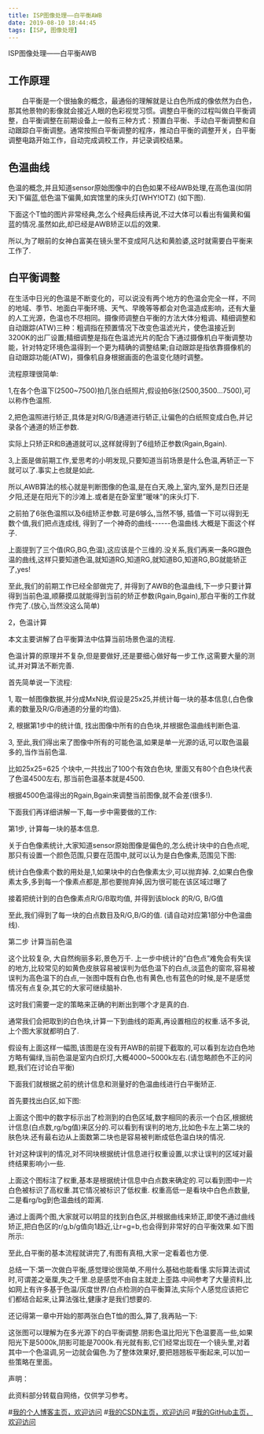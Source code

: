```yaml
---
title: ISP图像处理——白平衡AWB
date: 2019-08-10 18:44:45
tags: [ISP, 图像处理]
---
```


ISP图像处理——白平衡AWB
<!--more-->

## 工作原理
　　白平衡是一个很抽象的概念，最通俗的理解就是让白色所成的像依然为白色，那其他景物的影像就会接近人眼的色彩视觉习惯。调整白平衡的过程叫做白平衡调整，白平衡调整在前期设备上一般有三种方式：预置白平衡、手动白平衡调整和自动跟踪白平衡调整。通常按照白平衡调整的程序，推动白平衡的调整开关，白平衡调整电路开始工作，自动完成调校工作，并记录调校结果。

## 色温曲线

色温的概念,并且知道sensor原始图像中的白色如果不经AWB处理,在高色温(如阴天)下偏蓝,低色温下偏黄,如宾馆里的床头灯(WHY!OTZ) (如下图).

 
下面这个T恤的图片非常经典,怎么个经典后续再说,不过大体可以看出有偏黄和偏蓝的情况.虽然如此,却已经是AWB矫正以后的效果.

 

所以,为了眼前的女神白富美在镜头里不变成阿凡达和黄脸婆,这时就需要白平衡来工作了.

## 白平衡调整
在生活中日光的色温是不断变化的，可以说没有两个地方的色温会完全一样，不同的地域、季节、地面白平衡环境、天气、早晚等等都会对色温造成影响，还有大量的人工光源，色温也不尽相同。摄像师调整白平衡的方法大体分粗调、精细调整和自动跟踪(ATW)三种：粗调指在预置情况下改变色温滤光片，使色温接近到3200K的出厂设置;精细调整是指在色温滤光片的配合下通过摄像机白平衡调整功能，针对特定环境色温得到一个更为精确的调整结果;自动跟踪是指依靠摄像机的自动跟踪功能(ATW)，摄像机自身根据画面的色温变化随时调整。
 

流程原理很简单:

1,在各个色温下(2500~7500)拍几张白纸照片,假设拍6张(2500,3500…7500),可以称作色温照.

2,把色温照进行矫正,具体是对R/G/B通道进行轿正,让偏色的白纸照变成白色,并记录各个通道的矫正参数.

   实际上只矫正R和B通道就可以,这样就得到了6组矫正参数(Rgain,Bgain).

3,上面是做前期工作,爱思考的小明发现,只要知道当前场景是什么色温,再轿正一下就可以了.事实上也就是如此.

 

所以,AWB算法的核心就是判断图像的色温,是在白天,晚上,室内,室外,是烈日还是夕阳,还是在阳光下的沙滩上.或者是在卧室里”暖味”的床头灯下.

 

之前拍了6张色温照以及6组矫正参数.可是6够么,当然不够, 插值一下可以得到无数个值,我们把点连成线, 得到了一个神奇的曲线------色温曲线.大概是下面这个样子.

 

上面提到了三个值(RG,BG,色温),这应该是个三维的.没关系,我们再来一条RG跟色温的曲线,这样只要知道色温,就知道RG,知道RG,就知道BG,知道RG,BG就能轿正了,yes!

 

至此,我们的前期工作已经全部做完了, 并得到了AWB的色温曲线,下一步只要计算得到当前色温,顺藤摸瓜就能得到当前的矫正参数(Rgain,Bgain),那白平衡的工作就作完了.(放心,当然没这么简单)

2，色温计算

本文主要讲解了白平衡算法中估算当前场景色温的流程.

色温计算的原理并不复杂,但是要做好,还是要细心做好每一步工作,这需要大量的测试,并对算法不断完善.

 

首先简单说一下流程:

1, 取一帧图像数据,并分成MxN块,假设是25x25,并统计每一块的基本信息(,白色像素的数量及R/G/B通道的分量的均值).



2, 根据第1步中的统计值, 找出图像中所有的白色块,并根据色温曲线判断色温.

3, 至此,我们得出来了图像中所有的可能色温,如果是单一光源的话,可以取色温最多的,当作当前色温.

   比如25x25=625 个块中,一共找出了100个有效白色块, 里面又有80个白色块代表了色温4500左右, 那当前色温基本就是4500.

   根据4500色温得出的Rgain,Bgain来调整当前图像,就不会差(很多!).



下面我们再详细讲解一下,每一步中需要做的工作:

第1步, 计算每一块的基本信息.

  

   关于白色像素统计,大家知道sensor原始图像是偏色的,怎么统计块中的白色点呢,那只有设置一个颜色范围,只要在范围中,就可以认为是白色像素,范围见下图:



统计白色像素个数的用处是,1,如果块中的白色像素太少,可以抛弃掉. 2,如果白色像素太多,多到每一个像素点都是,那也要抛弃掉,因为很可能在该区域过曝了

   接着把统计到的白色像素点R/G/B取均值, 并得到该block 的R/G,  B/G值

   至此,我们得到了每一块的白点数目及R/G,B/G的值. (请自动对应第1部分中色温曲线).

 

第二步 计算当前色温

   这个比较复杂, 大自然绚丽多彩,景色万千. 上一步中统计的”白色点”难免会有失误的地方,比较常见的如黄色皮肤容易被误判为低色温下的白点,淡蓝色的窗帘,容易被误判为高色温下的白点,一张图中既有白色,也有黄色,也有蓝色的时候,是不是感觉情况有点复杂,其它的大家可继续脑补.

   这时我们需要一定的策略来正确的判断出到哪个才是真的白.

   通常我们会把取到的白色块,计算一下到曲线的距离,再设置相应的权重.话不多说,上个图大家就都明白了.



假设有上面这样一幅图,该图是在没有开AWB的前提下截取的,可以看到左边白色地方略有偏绿,当前色温是室内白炽灯,大概4000~5000k左右.(请忽略颜色不正的问题,我们在讨论白平衡)

下面我们就根据之前的统计信息和测量好的色温曲线进行白平衡矫正.

首先要找出白区,如下图:



上面这个图中的数字标示出了检测到的白色区域,数字相同的表示一个白区,根据统计信息(白点数,rg/bg值)来区分的.可以看到有误判的地方,比如色卡左上第二块的肤色块.还有最右边从上面数第二块也是容易被判断成低色温白块的情况.

针对这种误判的情况,对不同块根据统计信息进行权重设置,以求让误判的区域对最终结果影响小一些.



上面这个图标注了权重,基本是根据统计信息中白点数来确定的.可以看到图中一片白色被标识了高权重.其它情况被标识了低权重. 权重高低一是看块中白色点数量,二是看rg/bg到色温曲线的距离.

   通过上面两个图,大家就可以明显的找到白色区,并根据曲线来矫正,即使不通过曲线矫正,把白色区的r/g,b/g值向1趋近,让r=g=b,也会得到非常好的白平衡效果.如下图所示:



至此,白平衡的基本流程就讲完了,有图有真相,大家一定看着也方便.

总结一下:第一次做白平衡,感觉理论很简单,不用什么基础也能看懂.实际算法调试时,可谓差之毫厘,失之千里.总是感觉不由自主就走上歪路.中间参考了大量资料,比如网上有许多基于色温/灰度世界/白点检测的白平衡算法,实际个人感觉应该把它们都结合起来,让算法强壮,健康才是我们想要的.

还记得第一章中开始的那两张白色T恤的图么,算了,我再贴一下:



这张图可以理解为在多光源下的白平衡调整.阴影色温比阳光下色温要高一些,如果阳光下是5000k,阴影可能是7000k.有光就有影,它们经常出现在一个镜头里,对着其中一个色温调,另一边就会偏色.为了整体效果好,要把翘翘板平衡起来,可以加一些策略在里面。


声明：

此资料部分转载自网络，仅供学习参考。


#[我的个人博客主页，欢迎访问](http://www.aomanhao.top/)
#[我的CSDN主页，欢迎访问](https://blog.csdn.net/Aoman_Hao)
#[我的GitHub主页，欢迎访问](https://github.com/AomanHao)



